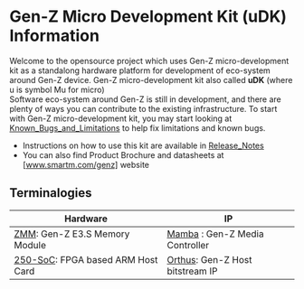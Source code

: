 # Gen-Z Micro Development Kit (uDK) Information  

Welcome to the opensource project which uses Gen-Z micro-development kit as a standalong hardware platform for development of eco-system around Gen-Z device.
Gen-Z micro-development kit also called **uDK** (where u is symbol Mu for micro)  
Software eco-system around Gen-Z is still in development, and there are plenty of ways you can contribute to the existing infrastructure. To start with Gen-Z micro-development kit, you may start looking at [Known_Bugs_and_Limitations] to help fix limitations and known bugs.  

- Instructions on how to use this kit are available in [Release_Notes]   
- You can also find Product Brochure and datasheets at [www.smartm.com/genz] website   
  
  
Terminalogies
-------------

| Hardware | IP  |
| -------- | --- |
| [ZMM]: Gen-Z E3.S Memory Module | [Mamba] : Gen-Z Media Controller |
| [250-SoC]: FPGA based ARM Host Card | [Orthus]: Gen-Z Host bitstream IP |



[Release_Notes]: https://github.com/linux-genz/udk/Known_Bugs_and_Limitations.md
[Known_Bugs_and_Limitations]: https://github.com/linux-genz/udk/Known_Bugs_and_Limitations.md
[ZMM]: https://www.smartm.com/genz
[Mamba]: https://www.intelliprop.com/gen-z-fabric-dram
[250-SoC]: https://www.bittware.com/fpga/250-soc/
[Orthus]: https://www.intelliprop.com/ipc-gz190-hi/


